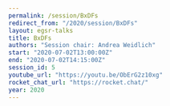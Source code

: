```yaml
---
permalink: /session/BxDFs
redirect_from: "/2020/session/BxDFs"
layout: egsr-talks
title: BxDFs
authors: "Session chair: Andrea Weidlich"
start: "2020-07-02T13:00:00Z"
end: "2020-07-02T14:15:00Z"
session_id: 5
youtube_url: "https://youtu.be/ObErG2z10xg"
rocket_chat_url: "https://rocket.chat/"
year: 2020
---
```

